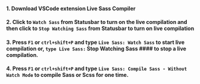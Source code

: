#### 1. Download VSCode extension Live Sass Compiler
#### 2. Click to `Watch Sass` from Statusbar to turn on the live compilation and then click to `Stop Watching Sass` from Statusbar to turn on live compilation
#### 3. Press `F1` or `ctrl+shift+P` and type `Live Sass: Watch Sass` to start live compilation or, `type Live Sass:` Stop Watching Sass #### to stop a live compilation.
#### 4. Press `F1` or `ctrl+shift+P` and type `Live Sass: Compile Sass - Without Watch Mode` to compile Sass or Scss for one time.
